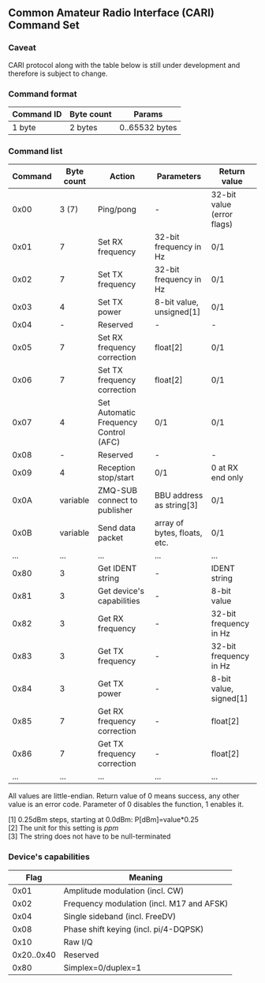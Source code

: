 ## Common Amateur Radio Interface (CARI) Command Set

### Caveat
CARI protocol along with the table below is still under development and therefore is subject to change.

### Command format

| Command ID | Byte count | Params         |
|------------|------------|----------------|
| 1 byte     | 2 bytes    | 0..65532 bytes |

### Command list

| Command | Byte count | Action                                | Parameters                   | Return value               |
|---------|------------|---------------------------------------|------------------------------|----------------------------|
| 0x00    | 3 (7)      | Ping/pong                             | -                            | 32-bit value (error flags) |
| 0x01    | 7          | Set RX frequency                      | 32-bit frequency in Hz       | 0/1                        |
| 0x02    | 7          | Set TX frequency                      | 32-bit frequency in Hz       | 0/1                        |
| 0x03    | 4          | Set TX power                          | 8-bit value, unsigned[1]     | 0/1                        |
| 0x04    | -          | Reserved                              | -                            | -                          |
| 0x05    | 7          | Set RX frequency correction           | float[2]                     | 0/1                        |
| 0x06    | 7          | Set TX frequency correction           | float[2]                     | 0/1                        |
| 0x07    | 4          | Set Automatic Frequency Control (AFC) | 0/1                          | 0/1                        |
| 0x08    | -          | Reserved                              | -                            | -                          |
| 0x09    | 4          | Reception stop/start                  | 0/1                          | 0 at RX end only           |
| 0x0A    | variable   | ZMQ-SUB connect to publisher          | BBU address as string[3]     | 0/1                        |
| 0x0B    | variable   | Send data packet                      | array of bytes, floats, etc. | 0/1                        |
| ...     | ...        | ...                                   | ...                          | ...                        |
| 0x80    | 3          | Get IDENT string                      | -                            | IDENT string               |
| 0x81    | 3          | Get device's capabilities             | -                            | 8-bit value                |
| 0x82    | 3          | Get RX frequency                      | -                            | 32-bit frequency in Hz     |
| 0x83    | 3          | Get TX frequency                      | -                            | 32-bit frequency in Hz     |
| 0x84    | 3          | Get TX power                          | -                            | 8-bit value, signed[1]     |
| 0x85    | 7          | Get RX frequency correction           | -                            | float[2]                   |
| 0x86    | 7          | Get TX frequency correction           | -                            | float[2]                   |
| ...     | ...        | ...                                   | ...                          | ...                        |

All values are little-endian. Return value of 0 means success, any other value is an error code.
Parameter of 0 disables the function, 1 enables it.

[1] 0.25dBm steps, starting at 0.0dBm: P[dBm]=value*0.25<br>
[2] The unit for this setting is *ppm*<br>
[3] The string does not have to be null-terminated<br>

### Device's capabilities

| Flag       | Meaning                                     |
|------------|---------------------------------------------|
| 0x01       | Amplitude modulation (incl. CW)             |
| 0x02       | Frequency modulation (incl. M17 and AFSK)   |
| 0x04       | Single sideband (incl. FreeDV)              |
| 0x08       | Phase shift keying (incl. pi/4-DQPSK)       |
| 0x10       | Raw I/Q                                     |
| 0x20..0x40 | Reserved                                    |
| 0x80       | Simplex=0/duplex=1                          |
